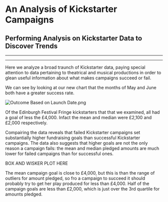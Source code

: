 # An Analysis of Kickstarter Campaigns
## Performing Analysis on Kickstarter Data to Discover Trends
---
---
Here we analyze a broad traunch of Kickstarter data, paying special attention to data pertaining to theatrical and musical productions in order to glean useful information about what makes campaigns succeed or fail.  

We can see by looking at our new chart that the months of May and June both have a greater success rate.

![Outcome Based on Launch Date.png](path/to/image_name.png)

Of the Edinburgh Festival Fringe kickstarters that that we examined, all had a goal of less the £4,000. Infact the mean and median were £2,100 and £2,000 respectively.

Compairing the data reveals that failed Kickstarter campaigns set substantially higher fundraising goals than successful Kickstarter campaigns. The data also suggests that higher goals are not the only reason a campaign fails: the mean and median pledged amounts are much lower for failed campaigns than for successful ones. 

BOX AND WISKER PLOT HERE

The mean campaign goal is close to £4,000, but this is  than the range of outliers for amount pledged, so fro a campaign to succeed it should probably try to get her play produced for less than £4,000. Half of the campaign goals are less than £2,000, which is just over the 3rd quartile for amounts pledged.
